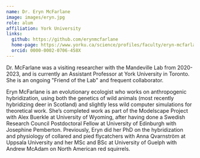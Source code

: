 ```yaml
---
name: Dr. Eryn McFarlane
image: images/eryn.jpg
role: alum
affiliation: York University
links:
  github: https://github.com/erynmcfarlane
  home-page: https://www.yorku.ca/science/profiles/faculty/eryn-mcfarlane/
  orcid: 0000-0002-0706-458X
---
```


Dr. McFarlane was a visiting researcher with the Mandeville Lab from 2020-2023, and is currently an Assistant Professor at York University in Toronto. She is an ongoing "Friend of the Lab" and frequent collaborator. 

Eryn McFarlane is an evolutionary ecologist who works on anthropogenic hybridization, using both the genetics of wild animals (most recently hybridizing deer in Scotland) and slightly less wild computer simulations for theoretical work. She’s completed work as part of the Modelscape Project with Alex Buerkle at University of Wyoming, after having done a Swedish Research Council Postdoctoral Fellow at University of Edinburgh with Josephine Pemberton. Previously, Eryn did her PhD on the hybridization and physiology of collared and pied flycatchers with Anna Qvarnström at Uppsala University and her MSc and BSc at University of Guelph with Andrew McAdam on North American red squirrels.
